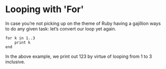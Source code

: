 # Looping with 'For'

In case you’re not picking up on the theme of Ruby having a gajillion ways to do any given task: let’s convert our loop yet again.

    for k in 1..3
        print k
    end

In the above example, we print out 123 by virtue of looping from 1 to 3 inclusive.
